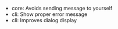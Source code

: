 * core: Avoids sending message to yourself
* cli: Show proper error message
* cli: Improves dialog display